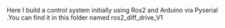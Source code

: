 Here I build a control system initially using Ros2 and Arduino via Pyserial .You can find it in this folder named ros2_diff_drive_V1
